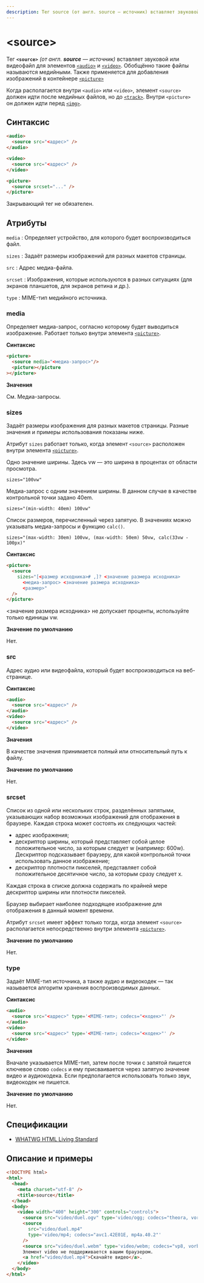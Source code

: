 ```yaml
---
description: Тег source (от англ. source — источник) вставляет звуковой или видеофайл для элементов audio и video
---
```


# &lt;source&gt;

Тег **`<source>`** _(от англ. **source** — источник)_ вставляет звуковой или видеофайл для элементов [`<audio>`](audio.md) и [`<video>`](video.md). Обобщённо такие файлы называются медийными. Также применяется для добавления изображений в контейнере [`<picture>`](picture.md)

Когда располагается внутри `<audio>` или `<video>`, элемент `<source>` должен идти после медийных файлов, но до [`<track>`](track.md). Внутри `<picture>` он должен идти перед [`<img>`](img.md).

## Синтаксис

```html
<audio>
  <source src="<адрес>" />
</audio>

<video>
  <source src="<адрес>" />
</video>

<picture>
  <source srcset="..." />
</picture>
```

Закрывающий тег не обязателен.

## Атрибуты

`media`
: Определяет устройство, для которого будет воспроизводиться файл.

`sizes`
: Задаёт размеры изображений для разных макетов страницы.

`src`
: Адрес медиа-файла.

`srcset`
: Изображения, которые используются в разных ситуациях (для экранов планшетов, для экранов ретина и др.).

`type`
: MIME-тип медийного источника.

### media

Определяет медиа-запрос, согласно которому будет выводиться изображение. Работает только внутри элемента [`<picture>`](picture.md).

**Синтаксис**

```html
<picture>
  <source media="<медиа-запрос>"/>
  <picture></picture
></picture>
```

**Значения**

См. Медиа-запросы.

### sizes

Задаёт размеры изображения для разных макетов страницы. Разные значения и примеры использования показаны ниже.

Атрибут `sizes` работает только, когда элемент `<source>` расположен внутри элемента [`<picture>`](picture.md).

Одно значение ширины. Здесь vw — это ширина в процентах от области просмотра.

```
sizes="100vw"
```

Медиа-запрос с одним значением ширины. В данном случае в качестве контрольной точки задано 40em.

```
sizes="(min-width: 40em) 100vw"
```

Список размеров, перечисленный через запятую. В значениях можно указывать медиа-запросы и функцию `calc()`.

```
sizes="(max-width: 30em) 100vw, (max-width: 50em) 50vw, calc(33vw - 100px)"
```

**Синтаксис**

```html
<picture>
  <source
    sizes="[<размер исходника># ,]? <значение размера исходника>
      <медиа-запрос> <значение размера исходника>
      <размер>"
  />
</picture>
```

<значение размера исходника> не допускает проценты, используйте только единицы vw.

**Значение по умолчанию**

Нет.

### src

Адрес аудио или видеофайла, который будет воспроизводиться на веб-странице.

**Синтаксис**

```html
<audio>
  <source src="<адрес>" />
</audio>
<video>
  <source src="<адрес>" />
</video>
```

**Значения**

В качестве значения принимается полный или относительный путь к файлу.

**Значение по умолчанию**

Нет.

### srcset

Список из одной или нескольких строк, разделённых запятыми, указывающих набор возможных изображений для отображения в браузере. Каждая строка может состоять их следующих частей:

- адрес изображения;
- дескриптор ширины, который представляет собой целое положительное число, за которым следует w (например: 600w). Дескриптор подсказывает браузеру, для какой контрольной точки использовать данное изображение;
- дескриптор плотности пикселей, представляет собой положительное десятичное число, за которым сразу следует х.

Каждая строка в списке должна содержать по крайней мере дескриптор ширины или плотности пикселей.

Браузер выбирает наиболее подходящее изображение для отображения в данный момент времени.

Атрибут `srcset` имеет эффект только тогда, когда элемент `<source>` располагается непосредственно внутри элемента [`<picture>`](picture.md).

**Значение по умолчанию**

Нет.

### type

Задаёт MIME-тип источника, а также аудио и видеокодек — так называется алгоритм хранения воспроизводимых данных.

**Синтаксис**

```html
<audio>
  <source src="<адрес>" type='<MIME-тип>; codecs="<кодек>"' />
</audio>
<video>
  <source src="<адрес>" type='<MIME-тип>; codecs="<кодек>"' />
</video>
```

**Значения**

Вначале указывается MIME-тип, затем после точки с запятой пишется ключевое слово `codecs` и ему присваивается через запятую значение видео и аудиокодека. Если предполагается использовать только звук, видеокодек не пишется.

**Значение по умолчанию**

Нет.

## Спецификации

- [WHATWG HTML Living Standard](https://html.spec.whatwg.org/multipage/embedded-content.html#the-source-element)

## Описание и примеры

```html
<!DOCTYPE html>
<html>
  <head>
    <meta charset="utf-8" />
    <title>source</title>
  </head>
  <body>
    <video width="400" height="300" controls="controls">
      <source src="video/duel.ogv" type='video/ogg; codecs="theora, vorbis"' />
      <source
        src="video/duel.mp4"
        type='video/mp4; codecs="avc1.42E01E, mp4a.40.2"'
      />
      <source src="video/duel.webm" type='video/webm; codecs="vp8, vorbis"' />
      Элемент video не поддерживается вашим браузером.
      <a href="video/duel.mp4">Скачайте видео</a>.
    </video>
  </body>
</html>
```
